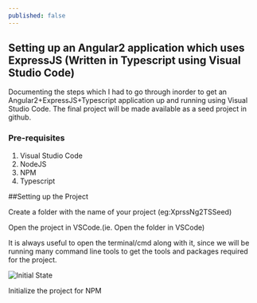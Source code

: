 ```yaml
---
published: false
---
```

## Setting up an Angular2 application which uses ExpressJS (Written in Typescript using Visual Studio Code)

Documenting the steps which I had to go through inorder to get an Angular2+ExpressJS+Typescript application up and running using Visual Studio Code. The final project will be made available as a seed project in github.

### Pre-requisites
1. Visual Studio Code
2. NodeJS
3. NPM
4. Typescript


##Setting up the Project

Create a folder with the name of your project (eg:XprssNg2TSSeed)

Open the project in VSCode.(ie. Open the folder in VSCode)

It is always useful to open the terminal/cmd along with it, since we will be running many command line tools to get the tools and packages required for the project.

![Initial State]({{site.baseurl}}/assets/imgs/xpressng2tsseed/1.jpg)

Initialize the project for NPM 

```npm init

















